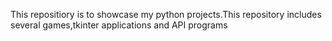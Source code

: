 This repositiory is to showcase my python projects.This repository includes several games,tkinter applications and API programs
